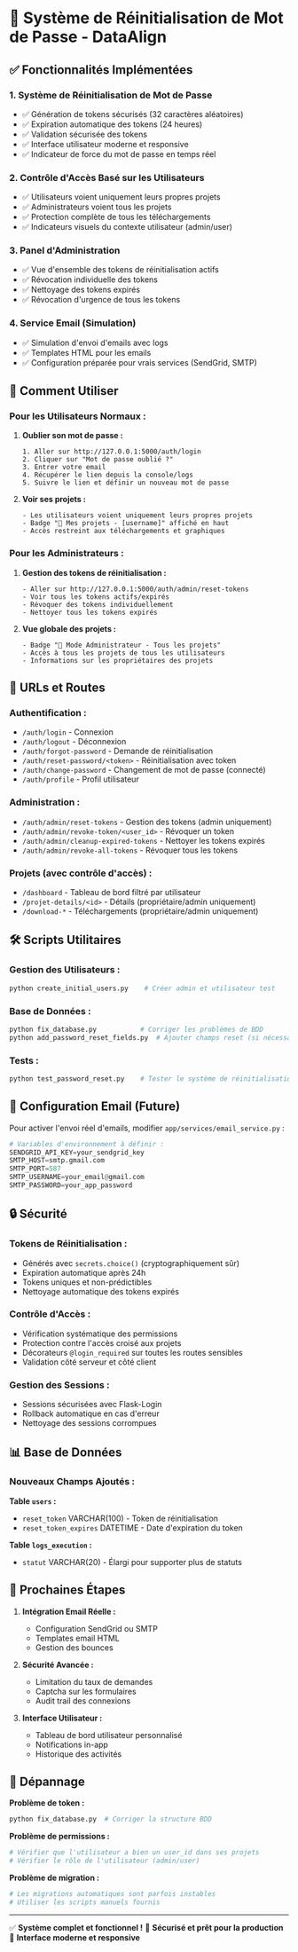 # 🔐 Système de Réinitialisation de Mot de Passe - DataAlign

## ✅ Fonctionnalités Implémentées

### 1. **Système de Réinitialisation de Mot de Passe**
- ✅ Génération de tokens sécurisés (32 caractères aléatoires)
- ✅ Expiration automatique des tokens (24 heures)
- ✅ Validation sécurisée des tokens
- ✅ Interface utilisateur moderne et responsive
- ✅ Indicateur de force du mot de passe en temps réel

### 2. **Contrôle d'Accès Basé sur les Utilisateurs**
- ✅ Utilisateurs voient uniquement leurs propres projets
- ✅ Administrateurs voient tous les projets
- ✅ Protection complète de tous les téléchargements
- ✅ Indicateurs visuels du contexte utilisateur (admin/user)

### 3. **Panel d'Administration**
- ✅ Vue d'ensemble des tokens de réinitialisation actifs
- ✅ Révocation individuelle des tokens
- ✅ Nettoyage des tokens expirés
- ✅ Révocation d'urgence de tous les tokens

### 4. **Service Email (Simulation)**
- ✅ Simulation d'envoi d'emails avec logs
- ✅ Templates HTML pour les emails
- ✅ Configuration préparée pour vrais services (SendGrid, SMTP)

## 🚀 Comment Utiliser

### **Pour les Utilisateurs Normaux :**

1. **Oublier son mot de passe :**
   ```
   1. Aller sur http://127.0.0.1:5000/auth/login
   2. Cliquer sur "Mot de passe oublié ?"
   3. Entrer votre email
   4. Récupérer le lien depuis la console/logs
   5. Suivre le lien et définir un nouveau mot de passe
   ```

2. **Voir ses projets :**
   ```
   - Les utilisateurs voient uniquement leurs propres projets
   - Badge "👤 Mes projets - [username]" affiché en haut
   - Accès restreint aux téléchargements et graphiques
   ```

### **Pour les Administrateurs :**

1. **Gestion des tokens de réinitialisation :**
   ```
   - Aller sur http://127.0.0.1:5000/auth/admin/reset-tokens
   - Voir tous les tokens actifs/expirés
   - Révoquer des tokens individuellement
   - Nettoyer tous les tokens expirés
   ```

2. **Vue globale des projets :**
   ```
   - Badge "👑 Mode Administrateur - Tous les projets"
   - Accès à tous les projets de tous les utilisateurs
   - Informations sur les propriétaires des projets
   ```

## 🔧 URLs et Routes

### **Authentification :**
- `/auth/login` - Connexion
- `/auth/logout` - Déconnexion
- `/auth/forgot-password` - Demande de réinitialisation
- `/auth/reset-password/<token>` - Réinitialisation avec token
- `/auth/change-password` - Changement de mot de passe (connecté)
- `/auth/profile` - Profil utilisateur

### **Administration :**
- `/auth/admin/reset-tokens` - Gestion des tokens (admin uniquement)
- `/auth/admin/revoke-token/<user_id>` - Révoquer un token
- `/auth/admin/cleanup-expired-tokens` - Nettoyer les tokens expirés
- `/auth/admin/revoke-all-tokens` - Révoquer tous les tokens

### **Projets (avec contrôle d'accès) :**
- `/dashboard` - Tableau de bord filtré par utilisateur
- `/projet-details/<id>` - Détails (propriétaire/admin uniquement)
- `/download-*` - Téléchargements (propriétaire/admin uniquement)

## 🛠️ Scripts Utilitaires

### **Gestion des Utilisateurs :**
```bash
python create_initial_users.py    # Créer admin et utilisateur test
```

### **Base de Données :**
```bash
python fix_database.py           # Corriger les problèmes de BDD
python add_password_reset_fields.py  # Ajouter champs reset (si nécessaire)
```

### **Tests :**
```bash
python test_password_reset.py    # Tester le système de réinitialisation
```

## 📧 Configuration Email (Future)

Pour activer l'envoi réel d'emails, modifier `app/services/email_service.py` :

```python
# Variables d'environnement à définir :
SENDGRID_API_KEY=your_sendgrid_key
SMTP_HOST=smtp.gmail.com
SMTP_PORT=587
SMTP_USERNAME=your_email@gmail.com
SMTP_PASSWORD=your_app_password
```

## 🔒 Sécurité

### **Tokens de Réinitialisation :**
- Générés avec `secrets.choice()` (cryptographiquement sûr)
- Expiration automatique après 24h
- Tokens uniques et non-prédictibles
- Nettoyage automatique des tokens expirés

### **Contrôle d'Accès :**
- Vérification systématique des permissions
- Protection contre l'accès croisé aux projets
- Décorateurs `@login_required` sur toutes les routes sensibles
- Validation côté serveur et côté client

### **Gestion des Sessions :**
- Sessions sécurisées avec Flask-Login
- Rollback automatique en cas d'erreur
- Nettoyage des sessions corrompues

## 📊 Base de Données

### **Nouveaux Champs Ajoutés :**

**Table `users` :**
- `reset_token` VARCHAR(100) - Token de réinitialisation
- `reset_token_expires` DATETIME - Date d'expiration du token

**Table `logs_execution` :**
- `statut` VARCHAR(20) - Élargi pour supporter plus de statuts

## 🎯 Prochaines Étapes

1. **Intégration Email Réelle :**
   - Configuration SendGrid ou SMTP
   - Templates email HTML
   - Gestion des bounces

2. **Sécurité Avancée :**
   - Limitation du taux de demandes
   - Captcha sur les formulaires
   - Audit trail des connexions

3. **Interface Utilisateur :**
   - Tableau de bord utilisateur personnalisé
   - Notifications in-app
   - Historique des activités

## 🐛 Dépannage

**Problème de token :**
```bash
python fix_database.py  # Corriger la structure BDD
```

**Problème de permissions :**
```bash
# Vérifier que l'utilisateur a bien un user_id dans ses projets
# Vérifier le rôle de l'utilisateur (admin/user)
```

**Problème de migration :**
```bash
# Les migrations automatiques sont parfois instables
# Utiliser les scripts manuels fournis
```

---

✅ **Système complet et fonctionnel !**
🔐 **Sécurisé et prêt pour la production**
🎨 **Interface moderne et responsive**
